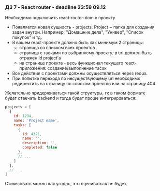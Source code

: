 ### **ДЗ 7 - React router** - deadline 23:59 09.12

Необходимо подключить react-router-dom к проекту

* Появляется новая сущность - projects. Project ~ папка для создания задач внутри. Например, "Домашние дела", "Универ", "Список покупок" и тд.
* В вашем react-проекте должно быть как минимум 2 страницы:
  * страница со списком всех проектов
  * страница с тасками по выбранному проекту; в url должен быть отражен id project'a
  * на странице проекта - весь функционал текущего react-приложения: создание/выполнение тасок
* Все действия с проектами должны осуществляться через redux.
* При попытке перехода по несуществующему url необходимо редиректить на страницу со списком проектов или на страницу 404

Желательно придерживаться такой структуры, тк в таком формате будет отвечать backend и тогда будет проще интегрироваться:
```javascript
projects = [
  {
    id: 1234,
    name: 'Project name',
    tasks: [
      {
        id: 4321,
        name: '',
        description: '',
        completed: false
      },
      // ...
    ]
  },
  // ...
]
```

Стилизовать можно как угодно, это оцениваться не будет.